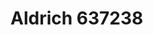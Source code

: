 # Aldrich 637238
<a name="material" />
<script type="application/ld+json">

  {
    "@context": "https://schema.org/",
    "@type": "ChemicalSubstance",
    "http://purl.org/dc/terms/conformsTo":
      {
        "@type": "CreativeWork",
        "@id": "https://bioschemas.org/profiles/ChemicalSubstance/0.4-RELEASE/"
      },
    "@id": "https://egonw.github.io/nanowiki/nanowiki367.html#material",
    "name": "Aldrich 637238",
    "sameAs: "http://127.0.0.1/mediawiki/index.php/Special:URIResolver/Aldrich_637238"
  }
</script>

